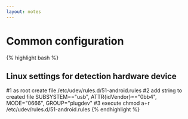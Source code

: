 ```yaml
---
layout: notes
---
```

Common configuration
============
{% highlight bash %}
## Linux settings for detection hardware device ##
#1 as root create file /etc/udev/rules.d/51-android.rules
#2 add string to created file
SUBSYSTEM=="usb", ATTR{idVendor}=="0bb4", MODE="0666", GROUP="plugdev"
#3 execute chmod a+r /etc/udev/rules.d/51-android.rules
{% endhighlight %}

